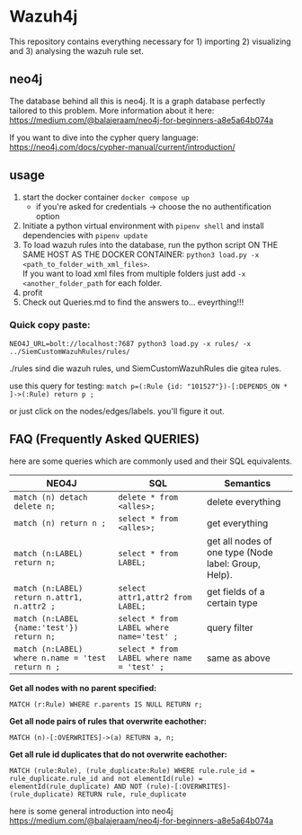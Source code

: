 # Wazuh4j
This repository contains everything necessary for 1) importing 2) visualizing and 3) analysing the wazuh rule set.  

## neo4j
The database behind all this is neo4j. It is a graph database perfectly tailored to this problem. 
More information about it here: https://medium.com/@balajeraam/neo4j-for-beginners-a8e5a64b074a

If you want to dive into the cypher query language: https://neo4j.com/docs/cypher-manual/current/introduction/

## usage
1) start the docker container `docker compose up`
    - if you're asked for credentials -> choose the no authentification option
2) Initiate a python virtual environment with `pipenv shell` and install dependencies with `pipenv update` 
3) To load wazuh rules into the database, run the python script ON THE SAME HOST AS THE DOCKER CONTAINER: `python3 load.py -x <path_to_folder_with_xml_files>`. <br> 
If you want to load xml files from multiple folders just add `-x <another_folder_path` for each folder. 
4) profit 
5) Check out Queries.md to find the answers to... eveyrthing!!!

### Quick copy paste:
```
NEO4J_URL=bolt://localhost:7687 python3 load.py -x rules/ -x ../SiemCustomWazuhRules/rules/
```
./rules sind die wazuh rules, und SiemCustomWazuhRules die gitea rules. 


use this query for testing: ` match p=(:Rule {id: "101527"})-[:DEPENDS_ON * ]->(:Rule) return p ; `

or just click on the nodes/edges/labels. you'll figure it out. 

## FAQ (Frequently Asked QUERIES)
here are some queries which are commonly used and their SQL equivalents. 

| NEO4J                                                                       | SQL                            | Semantics                                                                           |
|-----------------------------------------------------------------------------|--------------------------------|-------------------------------------------------------------------------------------|
| `match (n) detach delete n;`                                                | `delete * from <alles>; `      | delete everything                                                                   |
| `match (n) return n ;`                                                      | `select * from <alles>; `      | get everything                                                                      |
| `match (n:LABEL) return n; `                                                | `select * from LABEL; `        | get all nodes of one type (Node label: Group, Help).                                |
| `match (n:LABEL) return n.attr1, n.attr2 ;`                                 | `select attr1,attr2 from LABEL; ` | get fields of a certain type                                                        | 
| `match (n:LABEL {name:'test'}) return n;` | `select * from LABEL where name='test' ; ` | query filter | 
| `match (n:LABEL) where n.name = 'test return n ;` | `select * from LABEL where name = 'test' ; ` | same as above | 


**Get all nodes with no parent specified:**
```cypher
MATCH (r:Rule) WHERE r.parents IS NULL RETURN r;
```

**Get all node pairs of rules that overwrite eachother:**
```cypher
MATCH (n)-[:OVERWRITES]->(a) RETURN a, n;
```
**Get all rule id duplicates that do not overwrite eachother:**
```cypher
MATCH (rule:Rule), (rule_duplicate:Rule) WHERE rule.rule_id = rule_duplicate.rule_id and not elementId(rule) = elementId(rule_duplicate) AND NOT (rule)-[:OVERWRITES]-(rule_duplicate) RETURN rule, rule_duplicate
```

here is some general introduction into neo4j 
https://medium.com/@balajeraam/neo4j-for-beginners-a8e5a64b074a
